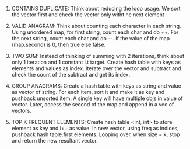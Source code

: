 1) CONTAINS DUPLICATE:
Think about reducing the loop usage. We sort the vector first and check the vector only witht he next element

2) VALID ANAGRAM:
Think about counting each character in each string. Using unordered map, for first string, count each char and do ++.
For the next string, count each char and do --. If the value of the map (map.second) is 0, then true else false.

3) TWO SUM:
Instead of thinking of summing with 2 iterations, think about only 1 iteration and 1 constant i.t target. Create hash table with 
keys as elements and values as index. Iterate over the vector and subtract and check the count of the subtract and get its index.

4) GROUP ANAGRAMS:
Create a hash table with keys as string and value as vector of string. For each item, sort it and make it as key and pushback 
unsorted item. A single key will have multiple objs in value of vector. Later, access the second of the map and append in a vec of vectors.

5) TOP K FREQUENT ELEMENTS:
Create hash table <int, int> to store element as key and i++ as value. In new vector, using freq as indices, pushback hash table.first elements.
Looping over, when size = k, stop and return the new resultant vector.